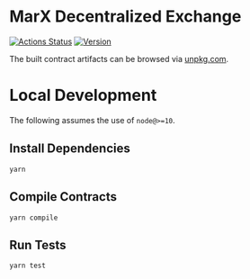 # MarX Decentralized Exchange

[![Actions Status](https://github.com/marx-dex-deployer/marx-dex-v2-core/workflows/CI/badge.svg)](https://github.com/marx-dex-deployer/marx-dex-v2-core/actions)
[![Version](https://img.shields.io/npm/v/@marx-dex/marx-dex-v2-core)](https://www.npmjs.com/package/@marx-dex/marx-dex-v2-core)

The built contract artifacts can be browsed via [unpkg.com](https://unpkg.com/browse/@marx-dex/marx-dex-v2-core@latest/).

# Local Development

The following assumes the use of `node@>=10`.

## Install Dependencies

`yarn`

## Compile Contracts

`yarn compile`

## Run Tests

`yarn test`
